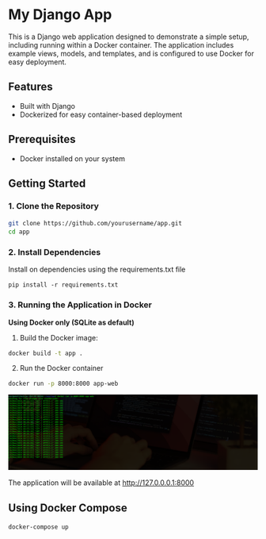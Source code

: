 # My Django App

This is a Django web application designed to demonstrate a simple setup, including running within a Docker container. The application includes example views, models, and templates, and is configured to use Docker for easy deployment.

## Features

- Built with Django
- Dockerized for easy container-based deployment

## Prerequisites

- Docker installed on your system

## Getting Started

### 1. Clone the Repository

```bash
git clone https://github.com/yourusername/app.git
cd app
```

### 2. Install Dependencies

Install on dependencies using the requirements.txt file

```
pip install -r requirements.txt
```

### 3. Running the Application in Docker

**Using Docker only (SQLite as default)**

1. Build the Docker image:

```bash
docker build -t app .

```

2. Run the Docker container

```bash
docker run -p 8000:8000 app-web
```

![Contaier](./resources/docker-container-running.png)

The application will be available at http://127.0.0.0.1:8000

## Using Docker Compose

```
docker-compose up
```
